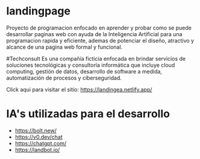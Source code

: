 # landingpage

Proyecto de programacion enfocado en aprender y probar como se puede desarrollar paginas web con ayuda de la Inteligencia Artificial para una programacion rapida y eficiente, ademas de potenciar el diseño, atractivo y alcance de una pagina web formal y funcional. 

 #Techconsult 
Es una compañía ficticia enfocada en brindar servicios de soluciones tecnológicas y consultoría informática que incluye cloud computing, gestión de datos, desarrollo de software a medida, automatización de procesos y ciberseguridad.

Click aqui para visitar el sitio: https://landingea.netlify.app/


# IA's utilizadas para el desarrollo
  - https://bolt.new/
  - https://v0.dev/chat
  - https://chatgpt.com/
  - https://landbot.io/
